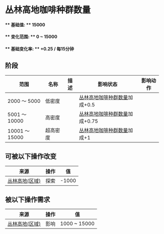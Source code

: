 # 丛林高地咖啡种群数量  
#### ** 基础值: ** 15000   
#### ** 变化范围: ** 0 ~ 15000  
#### ** 基础变化率: ** +0.25 / 每15分钟  
## 阶段  
范围  |  名称  |  描述  |  影响状态  |  影响动作  
----  |  ----  |  ----  |  ----  |  ----  
2000 ～ 5000  |  低密度  |    |  [丛林高地咖啡种群数量](Coffee_JungleHighlandsPop.md)加成+0.5  |    
5001 ～ 10000  |  高密度  |    |  [丛林高地咖啡种群数量](Coffee_JungleHighlandsPop.md)加成+0.75  |    
10001 ～ 15000  |  超高密度  |    |  [丛林高地咖啡种群数量](Coffee_JungleHighlandsPop.md)加成+1  |    
## 可被以下操作改变  
来源  |  操作  |  值  
----  |  ----  |  ----  
[丛林高地(区域)](JungleHighlands.md)  |  探索  |  -1000  
## 被以下操作需求  
来源  |  操作  |  值  
----  |  ----  |  ----  
[丛林高地(区域)](JungleHighlands.md)  |  影响  |  1000 ~ 15000  


<script>document.title="丛林高地咖啡种群数量 - 卡牌生存百科 Card Survival Wiki";</script>